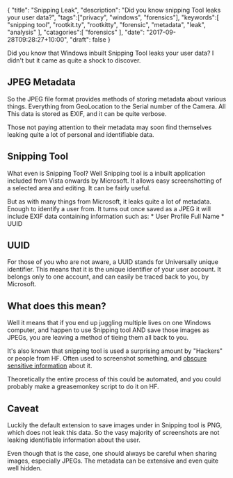 {
	"title": "Snipping Leak",
	"description": "Did you know snipping Tool leaks your user data?",
	"tags":["privacy", "windows", "forensics"],
	"keywords":[
		"snipping tool",
		"rootkit.ty",
		"rootkitty",
		"forensic",
		"metadata",
		"leak",
		"analysis"
	],
	"catagories":[
		"forensics"
	],
	"date": "2017-09-28T09:28:27+10:00",
	"draft": false
}

Did you know that Windows inbuilt Snipping Tool leaks your user data? I didn't but it came as quite a shock to discover.

## JPEG Metadata
So the JPEG file format provides methods of storing metadata about various things. Everything from GeoLocation to the Serial number of the Camera. All This data is stored as EXIF, and it can be quite verbose.

Those not paying attention to their metadata may soon find themselves leaking quite a lot of personal and identifiable data.

## Snipping Tool
What even is Snipping Tool? Well Snipping tool is a inbuilt application included from Vista onwards by Microsoft. It allows easy screenshotting of a selected area and editing. It can be fairly useful.

But as with many things from Microsoft, it leaks quite a lot of metadata. Enough to identify a user from. It turns out once saved as a JPEG it will include EXIF data containing information such as:
	* User Profile Full Name
	* UUID

## UUID
For those of you who are not aware, a UUID stands for Universally unique identifier. This means that it is the unique identifier of your user account. It belongs only to one account, and can easily be traced back to you, by Microsoft.

## What does this mean?
Well it means that if you end up juggling multiple lives on one Windows computer, and happen to use Snipping tool AND save those images as JPEGs, you are leaving a method of tieing them all back to you.

It's also known that snipping tool is used a surprising amount by "Hackers" or people from HF. Often used to screenshot something, and [obscure sensitive information](twitter.com/HavocFred/status/560238421449641985) about it.

Theoretically the entire process of this could be automated, and you could probably make a greasemonkey script to do it on HF.

## Caveat
Luckily the default extension to save images under in Snipping tool is PNG, which does not leak this data. So the vasy majority of screenshots are not leaking identifiable information about the user.

Even though that is the case, one should always be careful when sharing images, especially JPEGs. The metadata can be extensive and even quite well hidden.
